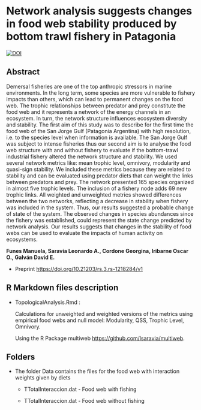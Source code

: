 # Network analysis suggests changes in food web stability produced by bottom trawl fishery in Patagonia

[![DOI](https://zenodo.org/badge/114162751.svg)](https://zenodo.org/badge/latestdoi/114162751)

## Abstract

Demersal fisheries are one of the top anthropic stressors in marine environments. In the long term, some species are more vulnerable to fishery impacts than others, which can lead to permanent changes on the food web. The trophic relationships between predator and prey constitute the food web and it represents a network of the energy channels in an ecosystem. In turn, the network structure influences ecosystem diversity and stability.
The first aim of this study was to describe for the first time the food web of the San Jorge Gulf (Patagonia Argentina) with high resolution, i.e. to the species level when information is available. The San Jorge Gulf was subject to intense fisheries thus our second aim is to analyse the food web structure with and without fishery to evaluate if the bottom-trawl industrial fishery altered the network structure and stability. We used several network metrics like: mean trophic level, omnivory, modularity and quasi-sign stability. We included these metrics because they are related to stability and can be evaluated using predator diets that can weight the links between predators and prey. The network presented 165 species organized in almost five trophic levels. The inclusion of a fishery node adds 69 new trophic links. All weighted and unweighted metrics showed differences between the two networks, reflecting a decrease in stability when fishery was included in the system. Thus, our results suggested a probable change of state of the system. The observed changes in species abundances since the fishery was established, could represent the state change predicted by network analysis.  Our results suggests that changes in the stability of food webs can be used to evaluate the impacts of human activity on ecosystems.

**Funes Manuela, Saravia Leonardo A., Cordone Georgina, Iribarne Oscar O., Galván David E.**

* Preprint <https://doi.org/10.21203/rs.3.rs-1218284/v1>

## R Markdown files description



* TopologicalAnalysis.Rmd :

	Calculations for unweighted and weighted versions of the metrics using empirical food webs and null model: Modularity,  QSS, Trophic Level, Omnivory. 
	
	Using the R Package multiweb <https://github.com/lsaravia/multiweb>.

## Folders

* The folder Data contains the files for the food web with interaction weights given by diets

	* TTotalInteraccion.dat - Food web with fishing

	* TTotalInteraccion.dat - Food web without fishing

    	 